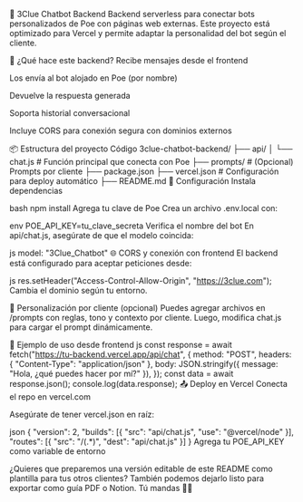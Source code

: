 🧠 3Clue Chatbot Backend
Backend serverless para conectar bots personalizados de Poe con páginas web externas. Este proyecto está optimizado para Vercel y permite adaptar la personalidad del bot según el cliente.

🚀 ¿Qué hace este backend?
Recibe mensajes desde el frontend

Los envía al bot alojado en Poe (por nombre)

Devuelve la respuesta generada

Soporta historial conversacional

Incluye CORS para conexión segura con dominios externos

📦 Estructura del proyecto
Código
3clue-chatbot-backend/
├── api/
│   └── chat.js         # Función principal que conecta con Poe
├── prompts/            # (Opcional) Prompts por cliente
├── package.json
├── vercel.json         # Configuración para deploy automático
├── README.md
🔧 Configuración
Instala dependencias

bash
npm install
Agrega tu clave de Poe Crea un archivo .env.local con:

env
POE_API_KEY=tu_clave_secreta
Verifica el nombre del bot En api/chat.js, asegúrate de que el modelo coincida:

js
model: "3Clue_Chatbot"
🌐 CORS y conexión con frontend
El backend está configurado para aceptar peticiones desde:

js
res.setHeader("Access-Control-Allow-Origin", "https://3clue.com");
Cambia el dominio según tu entorno.

🧩 Personalización por cliente (opcional)
Puedes agregar archivos en /prompts con reglas, tono y contexto por cliente. Luego, modifica chat.js para cargar el prompt dinámicamente.

🧪 Ejemplo de uso desde frontend
js
const response = await fetch("https://tu-backend.vercel.app/api/chat", {
  method: "POST",
  headers: { "Content-Type": "application/json" },
  body: JSON.stringify({ message: "Hola, ¿qué puedes hacer por mí?" }),
});
const data = await response.json();
console.log(data.response);
📤 Deploy en Vercel
Conecta el repo en vercel.com

Asegúrate de tener vercel.json en raíz:

json
{
  "version": 2,
  "builds": [{ "src": "api/chat.js", "use": "@vercel/node" }],
  "routes": [{ "src": "/(.*)", "dest": "api/chat.js" }]
}
Agrega tu POE_API_KEY como variable de entorno

¿Quieres que preparemos una versión editable de este README como plantilla para tus otros clientes? También podemos dejarlo listo para exportar como guía PDF o Notion. Tú mandas 🧩📘
